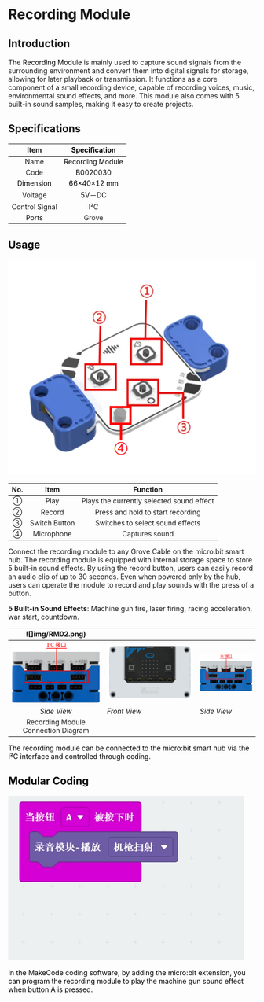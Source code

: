 # Recording Module
## Introduction  
The <font style="color:rgb(0,0,0);">Recording Module</font> is mainly used to capture sound signals from the surrounding environment and convert them into digital signals for storage, allowing for later playback or transmission. It functions as a core component of a small recording device, capable of recording voices, music, environmental sound effects, and more. This module also comes with 5 built-in sound samples, making it easy to create projects.  

## Specifications  
| Item | <font style="color:rgb(0,0,0);">Specification  </font> |
| :---: | :---: |
| Name | <font style="color:rgb(0,0,0);">Recording Module</font> |
| Code | <font style="color:rgb(0,0,0);">B0020030</font> |
| <font style="color:rgb(0,0,0);">Dimension</font> | <font style="color:rgb(0,0,0);">66×40×12 mm</font> |
| Voltage | <font style="color:rgb(0,0,0);">5V－DC</font> |
| Control Signal   | I²C |
| <font style="color:rgb(0,0,0);"></font><font style="color:rgb(13, 13, 13);">Ports</font> | <font style="color:rgba(0, 0, 0, 0.85);">Grove</font> |


## **<font style="color:rgb(13, 13, 13);">Usage</font>**
![](img/RM01.png)

| No.   | Item |  Function   |
| :---: | :---: | :---: |
| ① | Play  |  Plays the currently selected sound effect   |
| ② |    Record   |  Press and hold to start recording   |
| ③ | Switch Button   | Switches to select sound effects   |
| ④ |  Microphone   | <font style="color:rgba(0, 0, 0, 0.85);"> Captures sound  </font> |


<font style="background-color:rgb(253, 253, 254);">Connect the recording module to any Grove Cable on the micro:bit smart hub. The recording module is equipped with internal storage space to store 5 built-in sound effects. By using the record button, users can easily record an audio clip of up to 30 seconds. Even when powered only by the hub, users can operate the module to record and play sounds with the press of a button.  </font>

**5 Built-in Sound Effects**<font style="background-color:rgb(253, 253, 254);">: Machine gun fire, laser firing, racing acceleration, war start, countdown.  </font>



| ![]img/RM02.png) | | |
| :---: | --- | --- |
| ![](img/RM03.png) | ![](img/RM04.png) | ![](img/RM05.png) |
| _<font style="color:rgb(13, 13, 13);">Side View</font>_ | _<font style="color:rgb(13, 13, 13);">Front View</font>_ | _<font style="color:rgb(13, 13, 13);">Side View</font>_ |
|  Recording Module Connection Diagram   | | |


<font style="color:rgb(0,0,0);">The recording module can be connected to the micro:bit smart hub via the I²C interface and controlled through coding.  </font>



## <font style="color:rgb(0,0,0);">Modular Coding  </font>
![](img/RM06.webp)

<font style="color:rgb(0,0,0);">In the MakeCode coding software, by adding the micro:bit extension, you can program the recording module to play the machine gun sound effect when button A is pressed.  </font>

